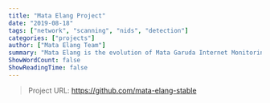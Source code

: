 ```yaml
---
title: "Mata Elang Project"
date: "2019-08-18"
tags: ["network", "scanning", "nids", "detection"]
categories: ["projects"]
author: ["Mata Elang Team"]
summary: "Mata Elang is the evolution of Mata Garuda Internet Monitoring Project for Indonesia. This project was initialized as private repository in 2018 by LabJarkomC307 - [PENS](https://pens.ac.id). Currently, Mata Elang become one of collaboration research between JICA, PENS, Universitas Indonesia and BPPT."
ShowWordCount: false
ShowReadingTime: false
---
```


> Project URL: https://github.com/mata-elang-stable
